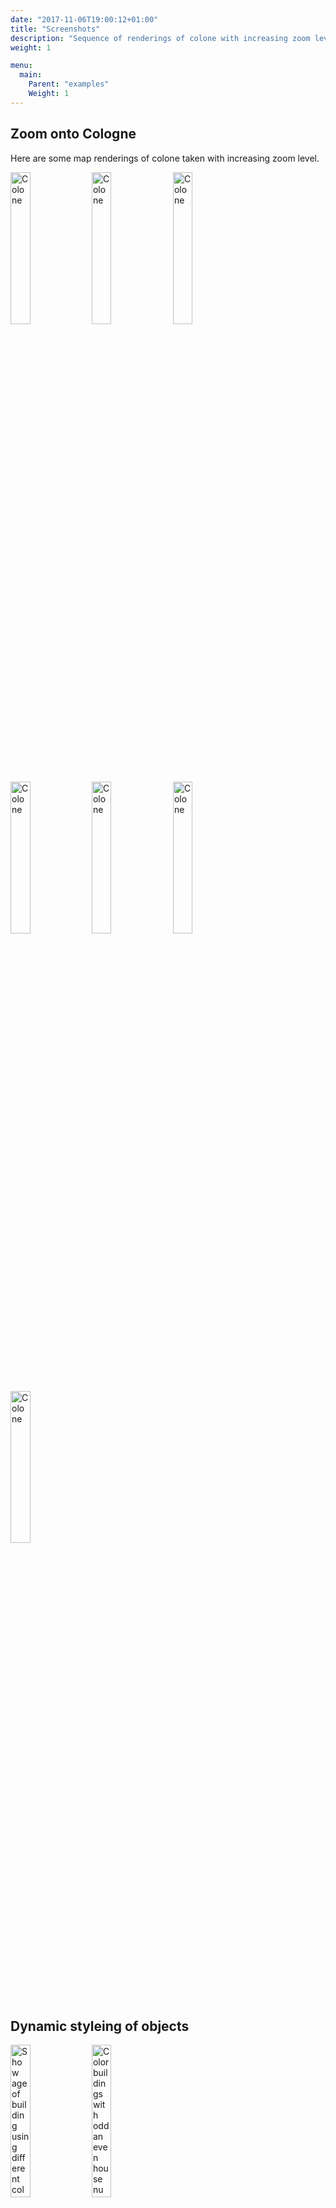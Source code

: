 ```yaml
---
date: "2017-11-06T19:00:12+01:00"
title: "Screenshots"
description: "Sequence of renderings of colone with increasing zoom level"
weight: 1

menu:
  main:
    Parent: "examples"
    Weight: 1
---
```


## Zoom onto Cologne

Here are some map renderings of colone taken with increasing zoom level.

<a class="screenshot" href="/images/Colone_7.png"><img src="/images/Colone_7.png" width="25%" height="25%" alt="Colone"/></a>
<a class="screenshot" href="/images/Colone_6.png"><img src="/images/Colone_6.png" width="25%" height="25%" alt="Colone"/></a>
<a class="screenshot" href="/images/Colone_5.png"><img src="/images/Colone_5.png" width="25%" height="25%" alt="Colone"/></a>
<a class="screenshot" href="/images/Colone_4.png"><img src="/images/Colone_4.png" width="25%" height="25%" alt="Colone"/></a>
<a class="screenshot" href="/images/Colone_3.png"><img src="/images/Colone_3.png" width="25%" height="25%" alt="Colone"/></a>
<a class="screenshot" href="/images/Colone_2.png"><img src="/images/Colone_2.png" width="25%" height="25%" alt="Colone"/></a>
<a class="screenshot" href="/images/Colone_1.png"><img src="/images/Colone_1.png" width="25%" height="25%" alt="Colone"/></a>

## Dynamic styleing of objects

<a class="screenshot" href="/images/ConstructionYear.png"><img src="/images/ConstructionYear.png" width="25%" height="25%" alt="Show age of building using different colors"/></a>
<a class="screenshot" href="/images/OddEvenHousenumbers.png"><img src="/images/OddEvenHousenumbers.png" width="25%" height="25%" alt="Color buildings with odd an even house numbers differently"/></a>

## Video of custom app under Windows

Here is a video of a custom app by user `DerKleinePunk` under Windows:

<a href="http://www.carnine.de/images/qt-test-app.mp4">Link to video</a>

The overview page for his project can be found
<a href="http://www.carnine.de/overview.html">here</a>. It contains some more
background information regarding the project (of which the map viewer is only
a part of).


## Sailfish OSMScout application

Lukáš Karas has a video of his libosmscout based Sailfish application
(named OSMScout) and some special videos visualizing the routing algorithm
at work.

<a href="https://www.youtube.com/user/KarryCZ">Video feed of Lukáš at Youtube</a>

